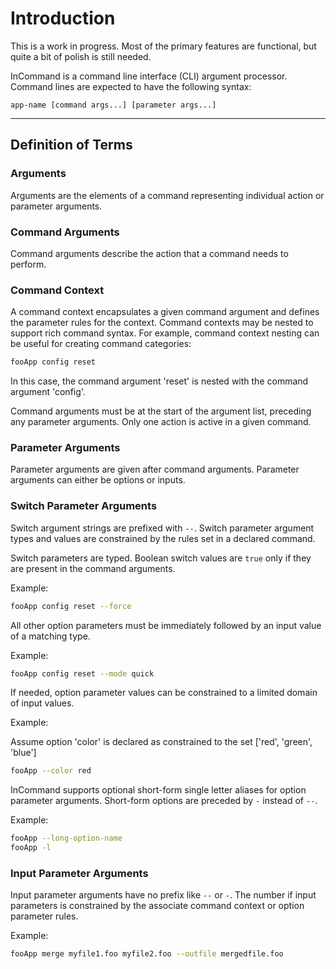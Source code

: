 # Introduction

This is a work in progress. Most of the primary features are functional, but quite a bit of polish is still needed.

InCommand is a command line interface (CLI) argument processor. Command lines are expected to have the following syntax:

```
app-name [command args...] [parameter args...]
```

---

## Definition of Terms

### Arguments

Arguments are the elements of a command representing individual action or parameter arguments.

### Command Arguments

Command arguments describe the action that a command needs to perform.

### Command Context

A command context encapsulates a given command argument and defines the parameter rules for the context. Command contexts may be nested to support rich command syntax. For example, command context nesting can be useful for creating command categories:

``` sh
fooApp config reset
```

In this case, the command argument 'reset' is nested with the command argument 'config'.

Command arguments must be at the start of the argument list, preceding any parameter arguments. Only one action is active in a given command.

### Parameter Arguments

Parameter arguments are given after command arguments. Parameter arguments can either be options or inputs.

### Switch Parameter Arguments

Switch argument strings are prefixed with `--`. Switch parameter argument types and values are constrained by the rules set in a declared command.

Switch parameters are typed. Boolean switch values are `true` only if they are present in the command arguments.

Example:

``` sh
fooApp config reset --force
```

All other option parameters must be immediately followed by an input value of a matching type.

Example:

``` sh
fooApp config reset --mode quick
```

If needed, option parameter values can be constrained to a limited domain of input values.

Example:

Assume option 'color' is declared as constrained to the set ['red', 'green', 'blue']

``` sh
fooApp --color red
```

InCommand supports optional short-form single letter aliases for option parameter arguments. Short-form options are preceded by `-` instead of `--`.

Example:

``` sh
fooApp --long-option-name
fooApp -l
```

### Input Parameter Arguments

Input parameter arguments have no prefix like `--` or `-`. The number if input parameters is constrained by the associate command context or option parameter rules.

Example:

``` sh
fooApp merge myfile1.foo myfile2.foo --outfile mergedfile.foo
```

